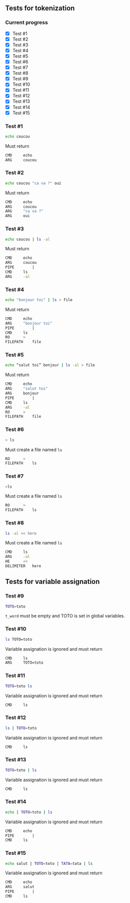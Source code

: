 ## Tests for tokenization

### Current progress

- [x]	Test #1
- [x]	Test #2
- [x]	Test #3
- [x]	Test #4
- [x]	Test #5
- [x]	Test #6
- [x]	Test #7
- [x]	Test #8
- [x]	Test #9
- [x]	Test #10
- [x]	Test #11
- [x]	Test #12
- [x]	Test #13
- [x]	Test #14
- [x]	Test #15

### Test #1
```bash
echo coucou
```
Must return
```bash
CMD		echo
ARG		coucou
```

### Test #2
```bash
echo coucou "ca va ?" oui
```
Must return
```bash
CMD		echo
ARG		coucou
ARG		"ca va ?"
ARG		oui
```

### Test #3
```bash
echo coucou | ls -al
```
Must return
```bash
CMD		echo
ARG		coucou
PIPE		|
CMD		ls
ARG		-al
```

### Test #4
```bash
echo "bonjour toi" | ls > file
```
Must return
```bash
CMD		echo
ARG		"bonjour toi"
PIPE		|
CMD		ls
RO		>
FILEPATH	file
```

### Test #5
```bash
echo “salut toi” bonjour | ls -al > file
```
Must return
```bash
CMD		echo
ARG		"salut toi"
ARG		bonjour
PIPE		|
CMD		ls
ARG		-al
RO		>
FILEPATH	file
```

### Test #6
```bash
> ls
```
Must create a file named `ls`
```bash
RO		>
FILEPATH	ls
```

### Test #7
```bash
>ls
```
Must create a file named `ls`
```bash
RO		>
FILEPATH	ls
```

### Test #8
```bash
ls -al << here
```
Must create a file named `ls`
```bash
CMD		ls
ARG		-al
HE		<<
DELIMITER	here
```

## Tests for variable assignation

### Test #9
```bash
TOTO=toto
```
`t_word` must be empty and TOTO is set in global variables.

### Test #10
```bash
ls TOTO=toto
```
Variable assignation is ignored and must return
```bash
CMD		ls
ARG		TOTO=toto
```

### Test #11
```bash
TOTO=toto ls
```
Variable assignation is ignored and must return
```bash
CMD		ls
```

### Test #12
```bash
ls | TOTO=toto
```
Variable assignation is ignored and must return
```bash
CMD		ls
```

### Test #13
```bash
TOTO=toto | ls
```
Variable assignation is ignored and must return
```bash
CMD		ls
```

### Test #14
```bash
echo | TOTO=toto | ls
```
Variable assignation is ignored and must return
```bash
CMD		echo
PIPE		|
CMD		ls
```

### Test #15
```bash
echo salut | TOTO=toto | TATA=tata | ls
```
Variable assignation is ignored and must return
```bash
CMD		echo
ARG		salut
PIPE		|
CMD		ls
```

